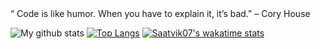 <link href="style.css" rel="stylesheet></link>
### Hi there XD

<p class="quote"> “ Code is like humor. When you have to explain it, it’s bad.” – Cory House </p>

![My github stats](https://github-readme-stats.vercel.app/api?username=Saatvik07&show_icons=true&theme=merko)
[![Top Langs](https://github-readme-stats.vercel.app/api/top-langs/?username=Saatvik07&layout=compact)](https://github.com/anuraghazra/github-readme-stats)
[![Saatvik07's wakatime stats](https://github-readme-stats.vercel.app/api/wakatime?username=Saatvik07)](https://github.com/anuraghazra/github-readme-stats)
<!--
**Saatvik07/Saatvik07** is a ✨ _special_ ✨ repository because its `README.md` (this file) appears on your GitHub profile.

Here are some ideas to get you started:

- 🔭 I’m currently working on ...
- 🌱 I’m currently learning ...
- 👯 I’m looking to collaborate on ...
- 🤔 I’m looking for help with ...
- 💬 Ask me about ...
- 📫 How to reach me: ...
- 😄 Pronouns: ...
- ⚡ Fun fact: ...
-->
